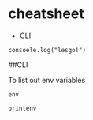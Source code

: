 # cheatsheet

* [CLI](#CLI)

```
consoele.log("lesgo!")
```


##CLI

To list out env variables
```
env
```
```
printenv
```
